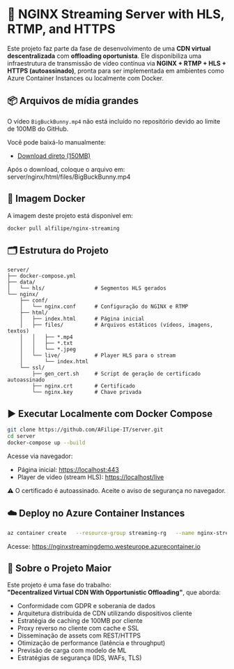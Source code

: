 # 📡 NGINX Streaming Server with HLS, RTMP, and HTTPS

Este projeto faz parte da fase de desenvolvimento de uma **CDN virtual descentralizada** com **offloading oportunista**. Ele disponibiliza uma infraestrutura de transmissão de vídeo contínua via **NGINX + RTMP + HLS + HTTPS (autoassinado)**, pronta para ser implementada em ambientes como Azure Container Instances ou localmente com Docker.
## 📦 Arquivos de mídia grandes

O vídeo `BigBuckBunny.mp4` não está incluído no repositório devido ao limite de 100MB do GitHub.

Você pode baixá-lo manualmente:

- [Download direto (150MB)](https://download.blender.org/peach/bigbuckbunny_movies/BigBuckBunny_640x360.m4v)

Após o download, coloque o arquivo em:
server/nginx/html/files/BigBuckBunny.mp4

## 🚀 Imagem Docker
A imagem deste projeto está disponível em:
```
docker pull alfilipe/nginx-streaming
```

## 🗂 Estrutura do Projeto

```
server/
├── docker-compose.yml
├── data/
│   └── hls/                # Segmentos HLS gerados
└── nginx/
    ├── conf/
    │   └── nginx.conf      # Configuração do NGINX e RTMP
    ├── html/
    │   ├── index.html      # Página inicial
    │   ├── files/          # Arquivos estáticos (vídeos, imagens, textos)
    │   │   ├── *.mp4
    │   │   ├── *.txt
    │   │   └── *.jpeg
    │   └── live/           # Player HLS para o stream
    │       └── index.html
    └── ssl/
        ├── gen_cert.sh     # Script de geração de certificado autoassinado
        ├── nginx.crt       # Certificado
        └── nginx.key       # Chave privada
```

## ▶️ Executar Localmente com Docker Compose

```bash
git clone https://github.com/AFilipe-IT/server.git
cd server
docker-compose up --build
```

Acesse via navegador:

- Página inicial: [https://localhost:443](https://localhost:8181)
- Player de vídeo (stream HLS): [https://localhost/live](https://localhost/live)

⚠️ O certificado é autoassinado. Aceite o aviso de segurança no navegador.

## ☁️ Deploy no Azure Container Instances

```bash
az container create   --resource-group streaming-rg   --name nginx-streaming   --image alfilipe/nginx-streaming:latest   --dns-name-label nginxstreamingdemo   --ports 8181 1935 443 80   --protocol TCP   --os-type Linux   --cpu 1   --memory 1.5
```

Acesse: https://nginxstreamingdemo.westeurope.azurecontainer.io

## 📡 Sobre o Projeto Maior

Este projeto é uma fase do trabalho:  
**"Decentralized Virtual CDN With Opportunistic Offloading"**, que aborda:

- Conformidade com GDPR e soberania de dados
- Arquitetura distribuída de CDN utilizando dispositivos cliente
- Estratégia de caching de 100MB por cliente
- Proxy reverso no cliente com cache e SSL
- Disseminação de assets com REST/HTTPS
- Otimização de performance (latência e throughput)
- Previsão de carga com modelo de ML
- Estratégias de segurança (IDS, WAFs, TLS)